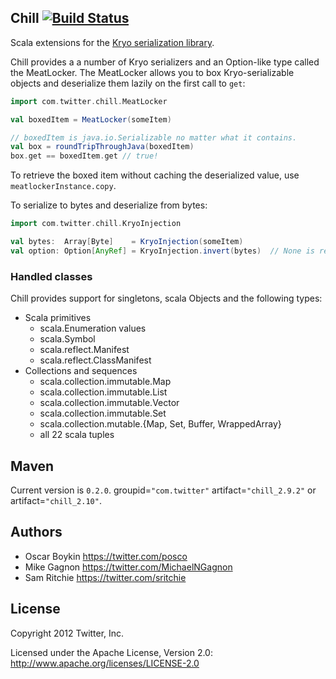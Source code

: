 ## Chill [![Build Status](https://secure.travis-ci.org/twitter/chill.png)](http://travis-ci.org/twitter/chill)

Scala extensions for the [Kryo serialization library](http://code.google.com/p/kryo/).

Chill provides a a number of Kryo serializers and an Option-like type called the MeatLocker. The MeatLocker allows you to box Kryo-serializable objects and deserialize them lazily on the first call to `get`:

```scala
import com.twitter.chill.MeatLocker

val boxedItem = MeatLocker(someItem)

// boxedItem is java.io.Serializable no matter what it contains.
val box = roundTripThroughJava(boxedItem)
box.get == boxedItem.get // true!
```

To retrieve the boxed item without caching the deserialized value, use `meatlockerInstance.copy`.

To serialize to bytes and deserialize from bytes:

```scala
import com.twitter.chill.KryoInjection

val bytes:  Array[Byte]    = KryoInjection(someItem)
val option: Option[AnyRef] = KryoInjection.invert(bytes)  // None is returned on failure
```

### Handled classes

Chill provides support for singletons, scala Objects and the following types:

* Scala primitives
  * scala.Enumeration values
  * scala.Symbol
  * scala.reflect.Manifest
  * scala.reflect.ClassManifest
* Collections and sequences
  * scala.collection.immutable.Map
  * scala.collection.immutable.List
  * scala.collection.immutable.Vector
  * scala.collection.immutable.Set
  * scala.collection.mutable.{Map, Set, Buffer, WrappedArray}
  * all 22 scala tuples

## Maven

Current version is `0.2.0`. groupid=`"com.twitter"` artifact=`"chill_2.9.2"` or artifact=`"chill_2.10"`.

## Authors

* Oscar Boykin <https://twitter.com/posco>
* Mike Gagnon <https://twitter.com/MichaelNGagnon>
* Sam Ritchie <https://twitter.com/sritchie>

## License

Copyright 2012 Twitter, Inc.

Licensed under the Apache License, Version 2.0: http://www.apache.org/licenses/LICENSE-2.0
